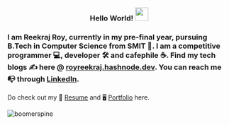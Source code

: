 <!--### Hi there 👋-->
<h3 align="center"> Hello World! <img src="https://raw.githubusercontent.com/MartinHeinz/MartinHeinz/master/wave.gif" width="30px"></h3>

### I am Reekraj Roy, currently in my pre-final year, pursuing B.Tech in Computer Science from SMIT 🏫️. I am a competitive programmer 💻️, developer 🛠️ and cafephile ☕. Find my tech blogs ✍️ here @ [royreekraj.hashnode.dev](https://royreekraj.hashnode.dev/). You can reach me 📭 through [LinkedIn](https://www.linkedin.com/in/royreekraj/).

Do check out my 📑️ [Resume](https://drive.google.com/file/d/17bUYIGvzwudfhBZV0DttK2Z0GnPontxK/view) and 🖥️ [Portfolio](https://royreekraj.netlify.app/) here.

<p align="left"> <img src="https://komarev.com/ghpvc/?username=boomerspine&label=Profile%20views&color=0e75b6&style=flat" alt="boomerspine" /> </p>
